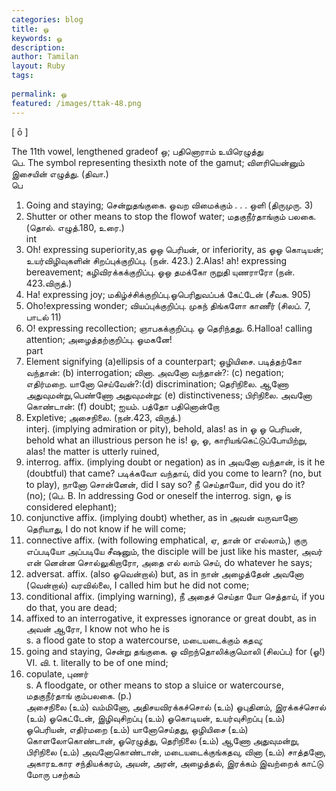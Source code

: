 ```yaml
---
categories: blog
title: ஓ
keywords: ஓ
description: 
author: Tamilan
layout: Ruby
tags: 
 
permalink: ஓ
featured: /images/ttak-48.png
---
```

  
[ ō ]  
  
The 11th vowel, lengthened gradeof ஒ; பதினொராம் உயிரெழுத்து  
பெ. The symbol representing thesixth note of the gamut; விளரியென்னும் இசையின் எழுத்து. (திவா.)  
பெ  
1. Going and staying; சென்றுதங்குகை. ஓவற விமைக்கும் . . . ஒளி (திருமுரு. 3)  
2. Shutter or other means to stop the flowof water; மதகுநீர்தாங்கும் பலகை. (தொல். எழுத்.180, உரை.)  
int  
1. Oh! expressing superiority,as ஓஒ பெரியன், or inferiority, as ஓஓ கொடியன்; உயர்விழிவுகளின் சிறப்புக்குறிப்பு. (நன். 423.) 2.Alas! ah! expressing bereavement; கழிவிரக்கக்குறிப்பு. ஓஒ தமக்கோ ருறுதி யுணராரோ (நன். 423.விருத்.)  
3. Ha! expressing joy; மகிழ்ச்சிக்குறிப்பு.ஓபெரிதுவப்பக் கேட்டேன் (சீவக. 905)  
4. Oho!expressing wonder; வியப்புக்குறிப்பு. முகந் திங்களோ காணீர் (சிலப். 7, பாடல் 11)  
5. O! expressing recollection; ஞாபகக்குறிப்பு. ஓ தெரிந்தது. 6.Halloa! calling attention; அழைத்தற்குறிப்பு. ஓமகனே!  
part  
1. Element signifying (a)ellipsis of a counterpart; ஒழியிசை. படித்தற்கோ வந்தான்: (b) interrogation; வினா. அவனோ வந்தான்?: (c) negation; எதிர்மறை. யானோ செய்வேன்?:(d) discrimination; தெரிநிலை. ஆணோ அதுவுமன்று,பெண்ணோ அதுவுமன்று: (e) distinctiveness; பிரிநிலை. அவனோ கொண்டான்: (f) doubt; ஐயம். பத்தோ பதினொன்றோ  
2. Expletive; அசைநிலை. (நன்.423, விருத்.)  
interj. (implying admiration or pity), behold, alas! as in ஓ ஓ பெரியன், behold what an illustrious person he is! ஓ, ஓ, காரியங்கெட்டுப்போயிற்று, alas! the matter is utterly ruined,  
2. interrog. affix. (implying doubt or negation) as in அவனோ வந்தான், is it he (doubtful) that came? படிக்கவோ வந்தாய், did you come to learn? (no, but to play), நானோ சொன்னேன், did I say so? நீ செய்தாயோ, did you do it? (no); (பெ. B. In addressing God or oneself the interrog. sign, ஓ is considered elephant);  
3. conjunctive affix. (implying doubt) whether, as in அவன் வருவானோ தெரியாது, I do not know if he will come;  
4. connective affix. (with following emphatical, ஏ, தான் or எல்லாம்,) குரு எப்படியோ அப்படியே சீஷனும், the disciple will be just like his master, அவர் என் னென்ன சொல்லுகிறாரோ, அதை எல் லாம் செய், do whatever he says;  
5. adversat. affix. (also ஓவென்றால்) but, as in நான் அழைத்தேன் அவனோ (வென்றால்) வரவில்லை, I called him but he did not come;  
6. conditional affix. (implying warning), நீ அதைச் செய்தா யோ செத்தாய், if you do that, you are dead;  
7. affixed to an interrogative, it expresses ignorance or great doubt, as in அவன் ஆரோ, I know not who he is  
s. a flood gate to stop a watercourse, மடையடைக்கும் கதவு;  
2. going and staying, சென்று தங்குகை. ஓ விறந்தொலிக்குமொலி (சிலப்ப) for (ஓ!)  
VI. வி. t. literally to be of one mind;  
2. copulate, புணர்  
s. A floodgate, or other means to stop a sluice or watercourse, மதகுநீர்தாங் கும்பலகை. (p.)  
அசைநிலை (உம்) வம்மினோ, அதிசயவிரக்கச்சொல் (உம்) ஓபுதினம், இரக்கச்சொல் (உம்) ஓகெட்டேன், இழிவுசிறப்பு (உம்) ஓகொடியன், உயர்வுசிறப்பு (உம்) ஓபெரியன், எதிர்மறை (உம்) யானோசெய்தது, ஒழியிசை (உம்) கொளலோகொண்டான், ஓரெழுத்து, தெரிநிலை (உம்) ஆணோ அதுவுமன்று, பிரிநிலை (உம்) அவனோகொண்டான், மடையடைக்குங்கதவு, வினா (உம்) சாத்தனோ, அகாரஉகார சந்தியக்கரம், அயன், அரன், அழைத்தல், இரக்கம் இவற்றைக் காட்டு மோரு பசற்கம்